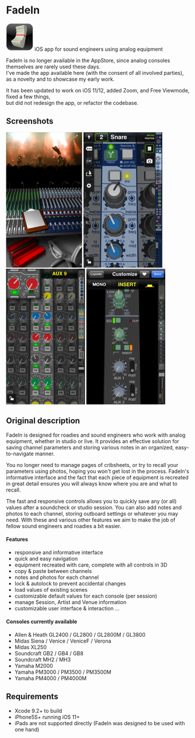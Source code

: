 # FadeIn
<img src="images/about_fadein-logo.png">
iOS app for sound engineers using analog equipment

FadeIn is no longer available in the AppStore, since analog consoles themselves are rarely used these days.<br/>
I've made the app available here (with the consent of all involved parties), as a novelty and to showcase my early work.

It has been updated to work on iOS 11/12, added Zoom, and Free Viewmode, fixed a few things,<br/>
but did not redesign the app, or refactor the codebase.


## Screenshots
<img src=".readme_res/4in_01_ms.png" width="208"> <img src=".readme_res/4in_02_scv_venicef.png" width="216"> <img src=".readme_res/4in_03_av&zoom_xl250.png" width="216"> <img src=".readme_res/4in_05_setup-def_pm3k.png" width="216">


## Original description
FadeIn is designed for roadies and sound engineers who work with analog equipment, whether in studio or live.
It provides an effective solution for saving channel parameters and storing various notes in an organized, easy-to-navigate manner.

You no longer need to manage pages of cribsheets, or try to recall your parameters using photos, hoping you won't get lost in the process. FadeIn's informative interface and the fact that each piece of equipment is recreated in great detail ensures you will always know where you are and what to recall.

The fast and responsive controls allows you to quickly save any (or all) values after a soundcheck or studio session. You can also add notes and photos to each channel, storing outboard settings or whatever you may need. With these and various other features we aim to make the job of fellow sound engineers and roadies a bit easier.


#### Features
- responsive and informative interface
- quick and easy navigation
- equipment recreated with care, complete with all controls in 3D
- copy & paste between channels
- notes and photos for each channel
- lock & autolock to prevent accidental changes
- load values of existing scenes
- customizable default values for each console (per session)
- manage Session, Artist and Venue information
- customizable user interface & interaction
...


#### Consoles currently available
- Allen & Heath GL2400 / GL2800 / GL2800M / GL3800
- Midas Siena / Venice / VeniceF / Verona
- Midas XL250
- Soundcraft GB2 / GB4 / GB8
- Soundcraft MH2 / MH3
- Yamaha M2000
- Yamaha PM3000 / PM3500 / PM3500M
- Yamaha PM4000 / PM4000M


## Requirements
- Xcode 9.2+ to build
- iPhone5S+ running iOS 11+
- iPads are not supported directly (FadeIn was designed to be used with one hand)
